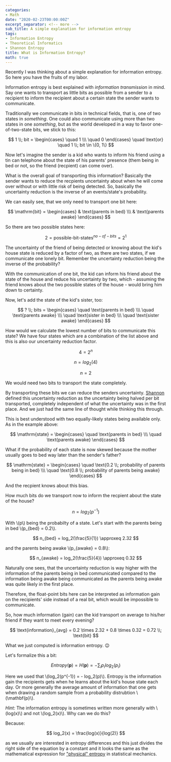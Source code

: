 ```yaml
---
categories:
- Math
date: "2020-02-23T00:00:00Z"
excerpt_separator: <!-- more -->
sub_title: A simple explanation for information entropy
tags:
- Information Entropy
- Theoretical Informatics
- Shannon Entropy
title: What is Information Entropy?
math: true
---
```


Recently I was thinking about a simple explanation for information entropy. So here you have the fruits of my labor.

<!--more-->

Information entropy is best explained with *information transmission* in mind. Say one wants to transport as little bits as possible from a sender to a recipient to inform the recipient about a certain state the sender wants to communicate.

Traditionally we communicate in bits in technical fields, that is, one of two states in *something*. One could also communicate using more than two states in one *something*, but as the world developed in a way to favor one-of-two-state bits, we stick to this:

$$
1 \\; bit =
  \begin{cases}
    \quad 1 \\\
    \quad 0
  \end{cases} \quad \text{or} \quad 1 \\; bit \in \{0, 1\}
$$

Now let's imagine the sender is a kid who wants to inform his friend using a tin can telephone about the state of his parents' presence (them being in bed or not, so the friend (recpient) can come over).

What is the overall goal of transporting this information? Basically the sender wants to reduce the recpients uncertainty about when he will come over without or with little risk of being detected. So, basically the uncertainty reduction is the inverse of an events/state's probability.

We can easily see, that we only need to transport one bit here:

$$
\mathrm{bit} =
  \begin{cases}
    & \text{parents in bed} \\\
    & \text{parents awake}
  \end{cases}
$$

So there are two possible states here:

$$
2 = \text{possible-bit-states}^{no-of-bits} = 2^1
$$

The uncertainty of the friend of being detected or knowing about the kid's house state is reduced by a factor of two, as there are two states, if we communicate one lonely bit. Remember the uncertainty reduction being the inverse of the probability?

With the communication of one bit, the kid can inform his friend about the state of the house and reduce his uncertainty by two, which - assuming the friend knows about the two possible states of the house - would bring him down to certainty.

Now, let's add the state of the kid's sister, too:

$$
? \\; bits =
  \begin{cases}
    \quad \text{parents in bed} \\\
    \quad \text{parents awake} \\\
    \quad \text{sister in bed} \\\
    \quad \text{sister awake}
  \end{cases}
$$

How would we calculate the lowest number of bits to communicate this state? We have four states which are a combination of the list above and this is also our uncertainty reduction factor.

$$
4 = 2^n
$$

$$
n = log_2(4)
$$

$$
n = 2
$$

We would need two bits to transport the state completely.

By transporting these bits we can reduce the senders uncertainty. [Shannon](https://en.wikipedia.org/wiki/Claude_Shannon) defined this uncertainty reduction as the uncertainty being halved per bit transported, completely independent of what the uncertainty was in the first place. And we just had the same line of thought while thinking this through.

This is best understood with two equally-likely states being available only. As in the example above:

$$
\mathrm{state} =
  \begin{cases}
    \quad \text{parents in bed} \\\
    \quad \text{parents awake}
  \end{cases}
$$

What if the probability of each state is now skewed because the mother usually goes to bed way later than the sender's father?

$$
\mathrm{state} =
  \begin{cases}
    \quad \text{0.2 \\; probability of parents being in bed} \\\
    \quad \text{0.8 \\; probability of parents being awake}
  \end{cases}
$$

And the recpient knows about this bias.

How much bits do we transport now to inform the recpient about the state of the house?

$$
n = log_2(p^{-1})
$$

With \\(p\\) being the probabilty of a state. Let's start with the parents being in bed \\(p_{bed} = 0.2\\).

$$
n_{bed} = log_2(\frac{5}{1}) \approxeq 2.32
$$

and the parents being awake \\(p_{awake} = 0.8\\):

$$
n_{awake} = log_2(\frac{5}{4}) \approxeq 0.32
$$

Naturally one sees, that the uncertainty reduction is way higher with the information of the parents being in bed communicated compared to the information being awake being communicated as the parents being awake was quite likely in the first place.

Therefore, the float-point bits here can be interpreted as information gain on the recipients' side instead of a real bit, which would be impossible to communicate.

So, how much information (gain) can the kid transport on average to his/her friend if they want to meet every evening?

$$
\text{information}_{avg} = 0.2 \times 2.32 + 0.8 \times 0.32 = 0.72 \\; \text{bit}
$$

What we just computed is information entropy. 😉

Let's formalize this a bit:

$$
Entropy(\mathbf{p}) = H(\mathbf{p}) = - \sum_i p_i log_2(p_i)
$$

Here we used that \\(log_2(p^{-1}) = - log_2(p)\\). Entropy is the information gain the recipients gets when he learns about the kid's house state each day. Or more generally the average amount of information that one gets when drawing a random sample from a probability distrubtion \\(\mathbf{p}\\).

*Hint:* The information entropy is sometimes written more generally with \\(log(x)\\) and not \\(log_2(x)\\). Why can we do this? 

Because:

$$
log_2(x) = \frac{log(x)}{log(2)}
$$

as we usually are interested in entropy differences and this just divides the right side of the equation by a constant and it looks the same as the mathematical expression for ["physical" entropy](https://en.wikipedia.org/wiki/Entropy) in statistical mechanics.